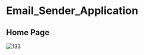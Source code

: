 # Email_Sender_Application

## Home Page
![133](https://github.com/Adeshkanthali/Email_Sender_Application/assets/92244882/14ab22f7-bcef-4efa-b18f-2b5438fc1210)


